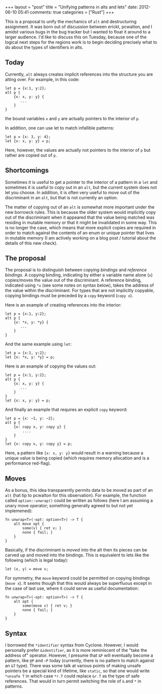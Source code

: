 +++
layout = "post"
title = "Unifying patterns in alts and lets"
date: 2012-06-10 05:41
comments: true
categories = ["Rust"]
+++

This is a proposal to unify the mechanics of `alt` and destructuring
assignment.  It was born out of discussion between erickt, pcwalton,
and I amidst various bugs in the bug tracker but I wanted to float it
around to a larger audience.  I'd like to discuss this on Tuesday,
because one of the logical next steps for the regions work is to begin
deciding precisely what to do about the types of identifiers in alts.

## Today

Currently, `alt` always creates implicit references into the structure
you are alting over.  For example, in this code:

    let p = {x:1, y:2};
    alt p {
        {x: x, y: y} {
           ...
        }
    }
    
the bound variables `x` and `y` are actually pointers to the interior
of `p`.

In addition, one can use let to match infallible patterns:

    let p = {x: 3, y: 4};
    let {x: x, y: y} = p;
    
Here, however, the values are actually not pointers to the interior of
`p` but rather are copied out of `p`.

## Shortcomings

Sometimes it is useful to get a pointer to the interior of a pattern
in a `let` and sometimes it is useful to copy out in an `alt`, but
the current system does not let you choose.  In addition, it is often
very useful to *move* out of the discriminant in an `alt`, but that is
not currently an option.

The matter of copying out of an `alt` is somewhat more important under
the new borrowck rules.  This is because the older system would
implicitly copy out of the discriminant when it appeared that the
value being matched was residing in mutable memory or that it might be
invalidated in some way.  This is no longer the case, which means that
more explicit copies are required in order to match against the
contents of an enum or unique pointer that lives in mutable memory (I
am actively working on a blog post / tutorial about the details of
this new check).

## The proposal

The proposal is to distinguish between *copying bindings* and
*reference bindings*.  A copying binding, indicating by either a
variable name alone (`x`) copies/moves the value out of the
discriminant.  A reference binding, indicated using `*x` (see some
notes on syntax below), takes the address of the value within the
discriminant.  For types that are not implicitly copyable, copying
bindings must be preceded by a `copy` keyword (`copy x`).  

Here is an example of creating references into the interior:

    let p = {x:1, y:2};
    alt p {
        {x: *x, y: *y} {
           ...
        }
    }

And the same example using `let`:

    let p = {x:1, y:2};
    let {x: *x, y: *y} = p;

Here is an example of copying the values out:

    let p = {x:1, y:2};
    alt p {
        {x: x, y: y} {
           ...
        }
    }
    let {x: x, y: y} = p;
    
And finally an example that requires an explicit `copy` keyword:

    let p = {x: ~1, y: ~2};
    alt p {
        {x: copy x, y: copy y} {
            ....
        }
    }
    let {x: copy x, y: copy y} = p;
    
Here, a pattern like `{x: x, y: y}` would result in a warning because
a unique value is being copied (which requires memory allocation and
is a performance red-flag).
    
## Moves

As a bonus, this idea transparently permits data to be *moved* as part
of an `alt` (hat tip to pcwalton for this observation).  For example,
the function called `option::unwrap()` could be written as follows
(here I am assuming a unary move operator; something generally agreed
to but not yet implemened):

    fn unwrap<T>(-opt: option<T>) -> T {
        alt move opt {
            some(v) { ret v; }
            none { fail; }
        }
    }

Basically, if the discriminant is *moved* into the alt then its pieces
can be carved up and moved into the bindings.  This is equivalent to
lets like the following (which is legal today):

    let (x, y) = move v;

For symmetry, the `move` keyword could be permitted on copying
bindings (`move x`).  It seems though that this would always be
superfluous except in the case of last use, where it could serve as
useful documentation:

    fn unwrap<T>(-opt: option<T>) -> T {
        alt opt {
            some(move v) { ret v; }
            none { fail; }
        }
    }

## Syntax

I borrowed the `*identifier` syntax from Cyclone.  However, I would
personally prefer `&identifier`, as it is more reminiscent of the
"take the address of" operator.  However, I presume that `&P` will
eventually become a pattern, like `@P` and `~P` today (currently,
there is no pattern to match against an `&T` type).  There was some
talk at various points of making unsafe pointers be a special kind of
lifetime, like `static`, so that one would write `*unsafe T` in which
case `*r.T` could replace `&r.T` as the type of safe references.  That
would in turn permit switching the role of `&` and `*` in patterns.
    

